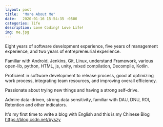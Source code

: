```yaml
---
layout: post
title:  "More About Me"
date:   2020-01-16 15:54:35 -0500
categories: life
description: Love Coding! Love Life!
img: me.jpg
---
```


Eight years of software development experience, five years of management experience, and two years of entrepreneurial experience.

Familiar with Android, Jenkins, Git, Linux, understand Framework, various open-lib, python, HTML, js, unity, mixed compilation, Decompile, Kotlin.

Proficient in software development to release process, good at optimizing work process, integrating team resources, and improving overall efficiency.

Passionate about trying new things and having a strong self-drive.

Admire data-driven, strong data sensitivity, familiar with DAU, DNU, ROI, Retention and other indicators.

It's my first time to write a blog with English and this is my Chinese Blog
https://blog.csdn.net/byszy
